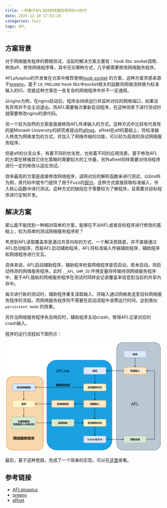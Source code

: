 ```yaml
---
title: 一种基于AFL测试网络服务程序的小技巧
date: 2020-12-18 17:03:28
categories: Fuzz
tags: AFL
---
```


## 方案背景

对于网络服务程序的模糊测试，当前的解决方案主要有：hook libc socket调用、修改afl、修改网络程序等，其中无论哪种方式，几乎都需要修改网络服务程序。

<!--more-->

AFLplusplus的开发者在仓库中推荐使用[hook socket](https://github.com/AFLplusplus/AFLplusplus/tree/stable/utils/socket_fuzzing) 的方案，这种方案灵感来源于[preeny](https://github.com/zardus/preeny)。基于 ``LD_PRELOAD`` hook libc中socket相关的函数将网络流转换为标准输入的IO，但是这种方案在一些复杂的网络程序中并不一定通用。

以nginx为例，在nginx启动后，程序会持续运行并监听对应的网络端口，如果没有异常并不会主动退出。而AFL需要每次重新启动程序，在这种场景下进行测试时就需要修改nginx的源代码。

另一个较为自然的方案是直接修改AFL传递输入的方式。这种方式中比较有代表性的是Monash University的研究者提出的[aflnet](https://github.com/aflnet/aflnet)。aflnet在afl的基础上，将标准输入修改为网络发包的方式，并加入了网络传输的功能，可以较为高效的测试网络服务程序。

但是afl的分支众多，有着不同的优劣势，也有着不同的应用场景。基于修改AFL的方案在移植其它优化策略时需要较大的工作量，另外aflnet同样需要对待测程序进行一定的修改以适应测试。

效率最高的方案是直接修改网络程序，调用对应的解析函数来进行测试，以bind9为例，其代码中就专门提供了用于Fuzz的[部分](https://github.com/isc-projects/bind9/tree/main/fuzz)。这种方式直接获取标准输入，传入核心函数中进行测试。这种方式的缺陷在于需要较为了解程序，且需要对目标程序进行定制开发。

## 解决方案

那么能不能找到一种相对简单的方案，能够在不对AFL或者目标程序进行修改的基础上，较为简单的测试网络服务程序呢？

考虑到AFL读取覆盖率是通过共享内存的方式，一个解决思路是，并不直接通过AFL启动程序，而是AFL启动辅助程序，AFL将标准输入传输辅助程序，辅助程序和网络程序进行交互。

具体来说，AFL启动辅助程序，辅助程序检查网络程序是否启动，若未启动，则启动待测的网络服务程序。此时 ``__AFL_SHM_ID`` 环境变量将传输待测网络服务程序中，基于AFL插桩的网络服务程序在测试时同样会记录覆盖率信息到当前的共享内存中。

每次进行新的测试时，辅助程序重复读取输入、将输入通过网络发送至目标网络服务程序的流程。而网络服务程序则不需要在启动流程中浪费运行时间，达到类似 ``persistent mode`` 的效果。

另外当网络服务程序失去响应时，辅助程序主动crash，使得AFL记录对应的crash输入。

程序的运行流程如下图所示：

![程序运行流程图](/images/2020-12/aflnw.png)

最后，基于这种思路，完成了一个简单的实现，可以在[这里](https://github.com/lylemi/aflnw)查看。

## 参考链接

- [AFLplusplus](https://github.com/AFLplusplus/AFLplusplus)
- [preeny](https://github.com/zardus/preeny)
- [aflnet](https://github.com/aflnet/aflnet)
